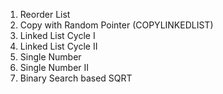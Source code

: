 1. Reorder List
2. Copy with Random Pointer (COPYLINKEDLIST)
3. Linked List Cycle I
4. Linked List Cycle II
5. Single Number
6. Single Number II
7. Binary Search based SQRT




